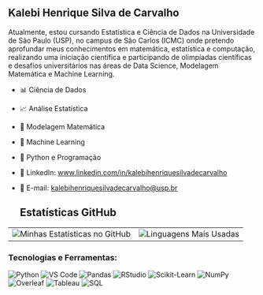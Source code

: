 ## Kalebi Henrique Silva de Carvalho
Atualmente, estou cursando Estatística e Ciência de Dados na Universidade de São Paulo (USP), no campus de São Carlos (ICMC) onde pretendo aprofundar meus conhecimentos em matemática, estatística e computação, realizando uma iniciação científica e participando de olimpíadas científicas e desafios universitários nas áreas de Data Science, Modelagem Matemática e Machine Learning.

-  📊 Ciência de Dados
-  📈 Análise Estatística
-  🧮 Modelagem Matemática
-  🤖 Machine Learning
-  🐍 Python e Programação
-  💼 LinkedIn: www.linkedin.com/in/kalebihenriquesilvadecarvalho
-  📧 E-mail: kalebihenriquesilvadecarvalho@usp.br

   ## Estatísticas GitHub
<table>
  <tr>
    <td>
      <img src="https://github-readme-stats.vercel.app/api?username=kalebihsdecarvalho&show_icons=true&theme=radical" alt="Minhas Estatísticas no GitHub" />
    </td>
    <td>
      <img src="https://github-readme-stats.vercel.app/api/top-langs/?username=kalebihsdecarvalho&layout=compact&theme=radical" alt="Linguagens Mais Usadas" />
    </td>
  </tr>
</table>

 ### Tecnologias e Ferramentas:
![Python](https://img.shields.io/badge/-Python-3776AB?logo=python&logoColor=white)
![VS Code](https://img.shields.io/badge/-VS%20Code-007ACC?logo=visual-studio-code&logoColor=white)
![Pandas](https://img.shields.io/badge/-Pandas-150458?logo=pandas&logoColor=white)
![RStudio](https://img.shields.io/badge/-RStudio-75AADB?logo=rstudio&logoColor=white)
![Scikit-Learn](https://img.shields.io/badge/-Scikit%20Learn-F7931E?logo=scikit-learn&logoColor=white)
![NumPy](https://img.shields.io/badge/-NumPy-013243?logo=numpy&logoColor=white)
![Overleaf](https://img.shields.io/badge/-Overleaf-47A141?logo=overleaf&logoColor=white)
![Tableau](https://img.shields.io/badge/-Tableau-E97627?logo=tableau&logoColor=white)
![SQL](https://img.shields.io/badge/-SQL-4479A1?logo=MySQL&logoColor=white)


